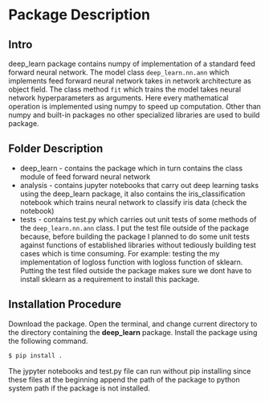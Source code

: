 # Package Description

## Intro
deep_learn package contains numpy of implementation of a standard feed forward neural network. The model class `deep_learn.nn.ann` which implements feed forward neural network takes in network architecture as object field. The class method `fit` which trains the model takes neural network hyperparameters as arguments. Here every mathematical operation is implemented using numpy to speed up computation. Other than numpy and built-in packages no other specialized libraries are used to build package.

## Folder Description
- deep_learn - contains the package which in turn contains the class module of feed forward neural network
- analysis - contains jupyter notebooks that carry out deep learning tasks using the deep_learn package, it also contains the iris_classification notebook which trains neural network to classify iris data (check the notebook)
- tests - contains test.py which carries out unit tests of some methods of the `deep_learn.nn.ann` class. I put the test file outside of the package because, before building the package I planned to do some unit tests against functions of established libraries without tediously building test cases which is time consuming. For example: testing the my implementation of logloss function with logloss function of sklearn. Putting the test filed outside the package makes sure we dont have to install sklearn as a requirement to install this package.

## Installation Procedure
Download the package. Open the terminal, and change current directory to the directory containing the **deep_learn** package. Install the package using the following command.
```sh
$ pip install .
```
The jypyter notebooks and test.py file can run without pip installing since these files at the beginning append the path of the package to python system path if the package is not installed.
